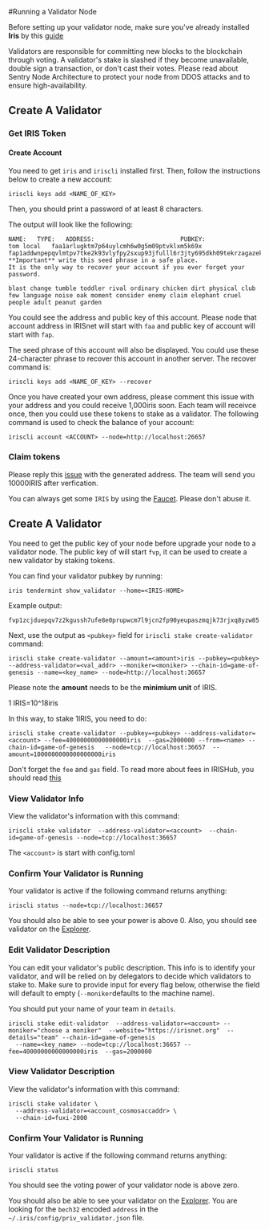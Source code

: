#Running a Validator Node

Before setting up your validator node, make sure you've already installed  **Iris** by this [guide](full-node.md)

Validators are responsible for committing new blocks to the blockchain through voting. A validator's stake is slashed if they become unavailable, double sign a transaction, or don't cast their votes. Please read about Sentry Node Architecture to protect your node from DDOS attacks and to ensure high-availability.

## Create A Validator

### Get IRIS Token

#### Create Account

You need to get `iris` and `iriscli` installed first. Then, follow the instructions below to create a new account:

```
iriscli keys add <NAME_OF_KEY>
```

Then, you should print a password of at least 8 characters.

The output will look like the following:
```
NAME:	TYPE:	ADDRESS:						PUBKEY:
tom	local	faa1arlugktm7p64uylcmh6w0g5m09ptvklxm5k69x	fap1addwnpepqvlmtpv7tke2k93vlyfpy2sxup93jfulll6r3jty695dkh09tekrzagazek
**Important** write this seed phrase in a safe place.
It is the only way to recover your account if you ever forget your password.

blast change tumble toddler rival ordinary chicken dirt physical club few language noise oak moment consider enemy claim elephant cruel people adult peanut garden
```

You could see the address and public key of this account. Please node that account address in IRISnet will start with `faa` and public key of account will start with `fap`.

The seed phrase of this account will also be displayed. You could use these 24-character phrase to recover this account in another server. The recover command is:
```
iriscli keys add <NAME_OF_KEY> --recover
```

Once you have created your own address, please comment this issue with your address and you could receive 1,000iris soon. Each team will receivce once, then you could use these tokens to stake as a validator. The following command is used to check the balance of your account:
```
iriscli account <ACCOUNT> --node=http://localhost:26657
```
### Claim tokens


Please reply this [issue](https://github.com/irisnet/testnets/issues/69) with the generated address. The team will send you 10000IRIS after verfication.

You can always get some `IRIS`  by using the [Faucet](https://testnet.irisplorer.io/#/faucet). Please don't abuse it.


## Create A Validator


You need to get the public key of your node before upgrade your node to a validator node. The public key of will start `fvp`, it can be used to create a new validator by staking tokens. 

You can find your validator pubkey by running:

```
iris tendermint show_validator --home=<IRIS-HOME>
```
Example output:
```
fvp1zcjduepqv7z2kgussh7ufe8e0prupwcm7l9jcn2fp90yeupaszmqjk73rjxq8yzw85
```
Next, use the output as  `<pubkey>` field for `iriscli stake create-validator` command:


```
iriscli stake create-validator --amount=<amount>iris --pubkey=<pubkey> --address-validator=<val_addr> --moniker=<moniker> --chain-id=game-of-genesis --name=<key_name> --node=http://localhost:36657
```
Please note the **amount** needs to be the **minimium unit** of IRIS.

1 IRIS=10^18iris

In this way, to stake 1IRIS, you need to do:

```
iriscli stake create-validator --pubkey=<pubkey> --address-validator=<account> --fee=40000000000000000iris  --gas=2000000 --from=<name> --chain-id=game-of-genesis   --node=tcp://localhost:36657  --amount=1000000000000000000iris
```
Don't forget the `fee` and `gas` field. To read more about fees in IRISHub, you should read [this](/modules/fee-token/feeToken.md)

### View Validator Info

View the validator's information with this command:

```
iriscli stake validator  --address-validator=<account>  --chain-id=game-of-genesis --node=tcp://localhost:36657 
```

The `<account>` is start with config.toml

### Confirm Your Validator is Running

Your validator is active if the following command returns anything:

```
iriscli status --node=tcp://localhost:36657 
```

You should also be able to see your power is above 0. Also, you should see validator on the [Explorer](https://testnet.irisplorer.io).


### Edit Validator Description

You can edit your validator's public description. This info is to identify your validator, and will be relied on by delegators to decide which validators to stake to. Make sure to provide input for every flag below, otherwise the field will default to empty (`--moniker`defaults to the machine name).

You should put your name of your team in `details`. 

```
iriscli stake edit-validator  --address-validator=<account> --moniker="choose a moniker"  --website="https://irisnet.org"  --details="team" --chain-id=game-of-genesis 
  --name=<key_name> --node=tcp://localhost:36657 --fee=40000000000000000iris  --gas=2000000
```
### View Validator Description

View the validator's information with this command:

```
iriscli stake validator \
  --address-validator=<account_cosmosaccaddr> \
  --chain-id=fuxi-2000
```

### Confirm Your Validator is Running

Your validator is active if the following command returns anything:

```
iriscli status
```

You should  see the voting power of your validator node is above zero. 

You should also be able to see your validator on the [Explorer](https://testnet.irisplorer.io). You are looking for the `bech32` encoded `address` in the `~/.iris/config/priv_validator.json` file.

